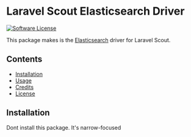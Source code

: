 # Laravel Scout Elasticsearch Driver

[![Software License](https://img.shields.io/badge/license-MIT-brightgreen.svg?style=flat-square)](LICENSE.md)

This package makes is the [Elasticsearch](https://www.elastic.co/products/elasticsearch) driver for Laravel Scout.

## Contents

- [Installation](#installation)
- [Usage](#usage)
- [Credits](#credits)
- [License](#license)

## Installation

Dont install this package. It's narrow-focused
